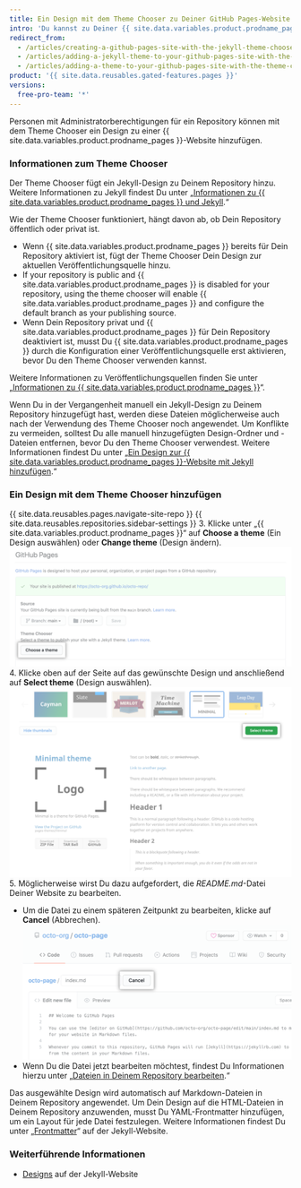 ```yaml
---
title: Ein Design mit dem Theme Chooser zu Deiner GitHub Pages-Website hinzufügen
intro: 'Du kannst zu Deiner {{ site.data.variables.product.prodname_pages }}-Website ein Design hinzufügen, um das Aussehen der Website anzupassen.'
redirect_from:
  - /articles/creating-a-github-pages-site-with-the-jekyll-theme-chooser/
  - /articles/adding-a-jekyll-theme-to-your-github-pages-site-with-the-jekyll-theme-chooser/
  - /articles/adding-a-theme-to-your-github-pages-site-with-the-theme-chooser
product: '{{ site.data.reusables.gated-features.pages }}'
versions:
  free-pro-team: '*'
---
```


Personen mit Administratorberechtigungen für ein Repository können mit dem Theme Chooser ein Design zu einer {{ site.data.variables.product.prodname_pages }}-Website hinzufügen.

### Informationen zum Theme Chooser

Der Theme Chooser fügt ein Jekyll-Design zu Deinem Repository hinzu. Weitere Informationen zu Jekyll findest Du unter „[Informationen zu {{ site.data.variables.product.prodname_pages }} und Jekyll](/articles/about-github-pages-and-jekyll).“

Wie der Theme Chooser funktioniert, hängt davon ab, ob Dein Repository öffentlich oder privat ist.
  - Wenn {{ site.data.variables.product.prodname_pages }} bereits für Dein Repository aktiviert ist, fügt der Theme Chooser Dein Design zur aktuellen Veröffentlichungsquelle hinzu.
  - If your repository is public and {{ site.data.variables.product.prodname_pages }} is disabled for your repository, using the theme chooser will enable {{ site.data.variables.product.prodname_pages }} and configure the default branch as your publishing source.
  - Wenn Dein Repository privat und {{ site.data.variables.product.prodname_pages }} für Dein Repository deaktiviert ist, musst Du {{ site.data.variables.product.prodname_pages }} durch die Konfiguration einer Veröffentlichungsquelle erst aktivieren, bevor Du den Theme Chooser verwenden kannst.

Weitere Informationen zu Veröffentlichungsquellen finden Sie unter „[Informationen zu {{ site.data.variables.product.prodname_pages }}](/articles/about-github-pages#publishing-sources-for-github-pages-sites)“.

Wenn Du in der Vergangenheit manuell ein Jekyll-Design zu Deinem Repository hinzugefügt hast, werden diese Dateien möglicherweise auch nach der Verwendung des Theme Chooser noch angewendet. Um Konflikte zu vermeiden, solltest Du alle manuell hinzugefügten Design-Ordner und -Dateien entfernen, bevor Du den Theme Chooser verwendest. Weitere Informationen findest Du unter „[Ein Design zur {{ site.data.variables.product.prodname_pages }}-Website mit Jekyll hinzufügen](/articles/adding-a-theme-to-your-github-pages-site-using-jekyll).“

### Ein Design mit dem Theme Chooser hinzufügen

{{ site.data.reusables.pages.navigate-site-repo }}
{{ site.data.reusables.repositories.sidebar-settings }}
3. Klicke unter „{{ site.data.variables.product.prodname_pages }}“ auf **Choose a theme** (Ein Design auswählen) oder **Change theme** (Design ändern). ![Schaltfläche „Choose a theme“ (Ein Design auswählen)](/assets/images/help/pages/choose-a-theme.png)
4. Klicke oben auf der Seite auf das gewünschte Design und anschließend auf **Select theme** (Design auswählen). ![Designoptionen und Schaltfläche „Select theme“ (Design auswählen)](/assets/images/help/pages/select-theme.png)
5. Möglicherweise wirst Du dazu aufgefordert, die *README.md*-Datei Deiner Website zu bearbeiten.
   - Um die Datei zu einem späteren Zeitpunkt zu bearbeiten, klicke auf **Cancel** (Abbrechen). ![Link „Cancel“ (Abbrechen) beim Bearbeiten einer Datei](/assets/images/help/pages/cancel-edit.png)
   - Wenn Du die Datei jetzt bearbeiten möchtest, findest Du Informationen hierzu unter „[Dateien in Deinem Repository bearbeiten](/articles/editing-files-in-your-repository/).“

Das ausgewählte Design wird automatisch auf Markdown-Dateien in Deinem Repository angewendet. Um Dein Design auf die HTML-Dateien in Deinem Repository anzuwenden, musst Du YAML-Frontmatter hinzufügen, um ein Layout für jede Datei festzulegen. Weitere Informationen findest Du unter „[Frontmatter](https://jekyllrb.com/docs/front-matter/)“ auf der Jekyll-Website.

### Weiterführende Informationen

- [Designs](https://jekyllrb.com/docs/themes/) auf der Jekyll-Website
